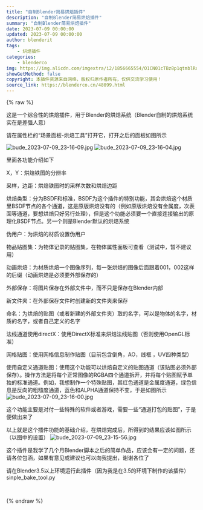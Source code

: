 ```yaml
---
title: "自制Blender简易烘焙插件"
description: "自制Blender简易烘焙插件"
summary: "自制Blender简易烘焙插件"
date: 2023-07-09 00:00:00
updated: 2023-07-09 00:00:00
author: blenderit
tags: 
    - 烘焙插件
categories:
    - blenderco
img: https://img.alicdn.com/imgextra/i2/1856665554/O1CN01cTBz8p1qtmblRo6l0_!!1856665554.jpg
showGetMethod: false
copyright: 本插件资源来自网络，版权归原作者所有，仅供交流学习使用！
source_link: https://blenderco.cn/48099.html
---
```


{% raw %}
<p>这是一个综合性的烘焙插件，用于Blender的烘焙系统（Blender自制的烘焙系统实在是差强人意）</p><p>请在属性栏的“场景面板-烘焙工具”打开它，打开之后的面板如图所示</p><p><img src="https://img.alicdn.com/imgextra/i3/1856665554/O1CN01IWIINQ1qtmbfqQhYI_!!1856665554.jpg" alt="bude_2023-07-09_23-16-09.jpg"> <img src="https://img.alicdn.com/imgextra/i3/1856665554/O1CN01JrmgGh1qtmbgx3986_!!1856665554.jpg" alt="bude_2023-07-09_23-16-04.jpg"></p><p>里面各功能介绍如下</p><p>X，Y：烘焙铁图的分辨率</p><p>采样，边距：烘焙铁图时的采样次数和烘焙边距</p><p>烘焙类型：分为BSDF和标准，BSDF为这个插件的特别功能，其会烘焙这个材质里BSDF节点的各个通道，这是原版烘焙没有的（例如原版烘焙没有金属度，次表面等通道，要想烘焙只好另行处理），但是这个功能必须要一个直接连接输出的原理化BSDF节点。另一个则是Blender默认的烘焙系统</p><p>伪用户：为烘焙的材质设置伪用户</p><p>物品贴图集：为物体记录的贴图集，在物体属性面板可查看（测试中，暂不建议用）</p><p>动画烘焙：为材质烘焙一个图像序列，每一张烘焙的图像后面跟着001，002这样的后缀（动画烘焙是必须要外部保存的）</p><p>外部保存：将图片保存在外部文件中，而不只是保存在Blender内部</p><p>新文件夹：在外部保存文件时创建新的文件夹来保存</p><p>命名：为烘焙的贴图（或者新建的外部文件夹）取的名字，可以是物体的名字，材质的名字，或者自己定义的名字</p><p>法线通道使用directX：使用DirectX标准来烘焙法线贴图（否则使用OpenGL标准）</p><p>网格贴图：使用网格信息制作贴图（目前包含倒角，AO，线框 ，UV四种类型）</p><p>使用自定义通道贴图：使用这个功能可以烘焙自定义的贴图通道（该贴图必须外部保存）。操作方法是将每个正常图像的RGBA四个通道拆开，并将每个贴图赋予单独的标准通道。例如，我想制作一个特殊贴图，其红色通道是金属度通道，绿色信息是反向的粗糙度通道，蓝色和ALPHA通道保持不变，于是如图所示 <img src="https://img.alicdn.com/imgextra/i2/1856665554/O1CN01xkS6ZY1qtmbbeobn0_!!1856665554.jpg" alt="bude_2023-07-09_23-16-00.jpg"></p><p>这个功能主要是对付一些特殊的软件或者游戏，需要一些“通道打包的贴图”，于是便做出来了</p><p>以上就是这个插件功能的基础介绍，在烘焙完成后，所得到的结果应该如图所示（以图中的设置） <img src="https://img.alicdn.com/imgextra/i2/1856665554/O1CN01G2pS4d1qtmbaQfFC5_!!1856665554.jpg" alt="bude_2023-07-09_23-15-56.jpg"></p><p>这个插件是我学了几个月Blender脚本之后的简单作品，应该会有一定的问题，还请各位包涵，如果有意见或建议也可以向我提出，谢谢各位了</p><p>请在Blender3.5以上环境运行此插件（因为我是在3.5的环境下制作的该插件）sinple_bake_tool.py</p><p> </p>
<div style="display: none">blenderco</div>
{% endraw %}